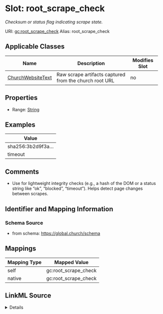 

# Slot: root_scrape_check 


_Checksum or status flag indicating scrape state._





URI: [gc:root_scrape_check](https://global.church/schema/root_scrape_check)
Alias: root_scrape_check

<!-- no inheritance hierarchy -->





## Applicable Classes

| Name | Description | Modifies Slot |
| --- | --- | --- |
| [ChurchWebsiteText](ChurchWebsiteText.md) | Raw scrape artifacts captured from the church root URL |  no  |







## Properties

* Range: [String](String.md)






## Examples

| Value |
| --- |
| sha256:3b2d9f3a… |
| timeout |

## Comments

* Use for lightweight integrity checks (e.g., a hash of the DOM or a status string
like “ok”, “blocked”, “timeout”). Helps detect page changes between scrapes.


## Identifier and Mapping Information







### Schema Source


* from schema: https://global.church/schema




## Mappings

| Mapping Type | Mapped Value |
| ---  | ---  |
| self | gc:root_scrape_check |
| native | gc:root_scrape_check |




## LinkML Source

<details>
```yaml
name: root_scrape_check
description: Checksum or status flag indicating scrape state.
comments:
- 'Use for lightweight integrity checks (e.g., a hash of the DOM or a status string

  like “ok”, “blocked”, “timeout”). Helps detect page changes between scrapes.

  '
examples:
- value: sha256:3b2d9f3a…
  description: Digest of the normalized page content.
- value: timeout
  description: Network timeout recorded during scraping.
in_subset:
- internal
from_schema: https://global.church/schema
rank: 1000
alias: root_scrape_check
domain_of:
- ChurchWebsiteText
range: string

```
</details>
